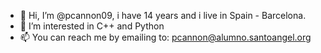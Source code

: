 - 👋 Hi, I’m @pcannon09, i have 14 years and i live in Spain - Barcelona.
- 👀 I’m interested in C++ and Python
- 📫 You can reach me by emailing to: pcannon@alumno.santoangel.org
